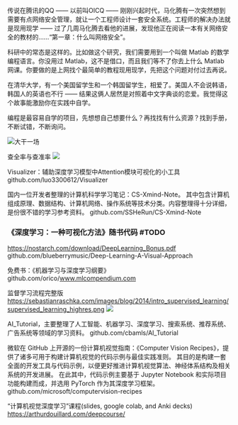传说在腾讯的QQ —— 以前叫OICQ —— 刚刚兴起时代，马化腾有一次突然想到需要有点网络安全管理，就让一个工程师设计一套安全系统。工程师的解决办法就是现用现学 —— 过了几周马化腾去看他的进展，发现他正在阅读一本有关网络安全的教材的……“第一章：什么叫网络安全”。

科研中的常态是这样的。比如做这个研究，我们需要用到一个叫做 Matlab 的数学编程语言。你没用过 Matlab，这不是借口，而且我们等不了你去上什么 Matlab 网课。你要做的是上网找个最简单的教程现用现学，先把这个问题对付过去再说。

在清华大学，有一个美国留学生和一个韩国留学生，相爱了。美国人不会说韩语，韩国人的英语也不行 —— 结果这俩人居然是对照着中文字典谈的恋爱。我觉得这个故事能激励你在实践中自学。

编程是最容易自学的项目，先想想自己想要什么？再找找有什么资源？找到手册，不断试错，不断询问。

![大干一场](https://arloseimg.oss-cn-hangzhou.aliyuncs.com/20200921082608.png)

查全率与查准率
![](https://arloseimg.oss-cn-hangzhou.aliyuncs.com/20210224095702.png)

Visualizer：辅助深度学习模型中Attention模块可视化的小工具
github.com/luo3300612/Visualizer

国内一位开发者整理的计算机科学学习笔记：CS-Xmind-Note。
其中包含计算机组成原理、数据结构、计算机网络、操作系统等技术分类。内容整理得十分详细，是份很不错的学习参考资料。
github.com/SSHeRun/CS-Xmind-Note ​​​​

### 《深度学习：一种可视化方法》随书代码 #TODO
https://nostarch.com/download/DeepLearning_Bonus.pdf
github.com/blueberrymusic/Deep-Learning-A-Visual-Approach

免费书：《机器学习与深度学习纲要》
github.com/orico/www.mlcompendium.com

监督学习流程完整版
https://sebastianraschka.com/images/blog/2014/intro_supervised_learning/supervised_learning_highres.png
![](https://wx2.sinaimg.cn/mw690/5396ee05ly1gtoncosthtj23ai3ivx2w.jpg)

AI_Tutorial，主要整理了人工智能、机器学习、深度学习、搜索系统、推荐系统、广告系统等领域的学习资料。
github.com/cbamls/AI_Tutorial ​​​​

微软在 GitHub 上开源的一份计算机视觉指南：《Computer Vision Recipes》，提供了诸多可用于构建计算机视觉的代码示例与最佳实践准则。
其目的是构建一套全面的开发工具与代码示例，以便更好推进计算机视觉算法、神经体系结构及相关系统的开发进展。
在此其中，代码示例主要基于 Jupyter Notebook 和实际项目功能构建而成，并选用 PyTorch 作为其深度学习框架。
github.com/microsoft/computervision-recipes

“计算机视觉深度学习”课程(slides, google colab, and Anki decks)
https://arthurdouillard.com/deepcourse/